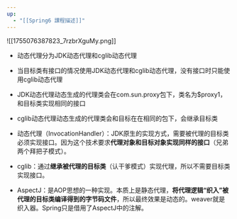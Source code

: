 ```yaml
---
up:
  - "[[Spring6 課程描述]]"
---
```

![[1755076387823_7rzbrXguMy.png]]

- 动态代理分为JDK动态代理和cglib动态代理

- 当目标类有接口的情况使用JDK动态代理和cglib动态代理，没有接口时只能使用cglib动态代理

- JDK动态代理动态生成的代理类会在com.sun.proxy包下，类名为$proxy1，和目标类实现相同的接口

- cglib动态代理动态生成的代理类会和目标在在相同的包下，会继承目标类

- 动态代理（InvocationHandler）：JDK原生的实现方式，需要被代理的目标类必须实现接口。因为这个技术要求**代理对象和目标对象实现同样的接口**（兄弟两个拜把子模式）。

- cglib：通过**继承被代理的目标类**（认干爹模式）实现代理，所以不需要目标类实现接口。

- AspectJ：是AOP思想的一种实现。本质上是静态代理，**将代理逻辑“织入”被代理的目标类编译得到的字节码文件**，所以最终效果是动态的。weaver就是织入器。Spring只是借用了AspectJ中的注解。